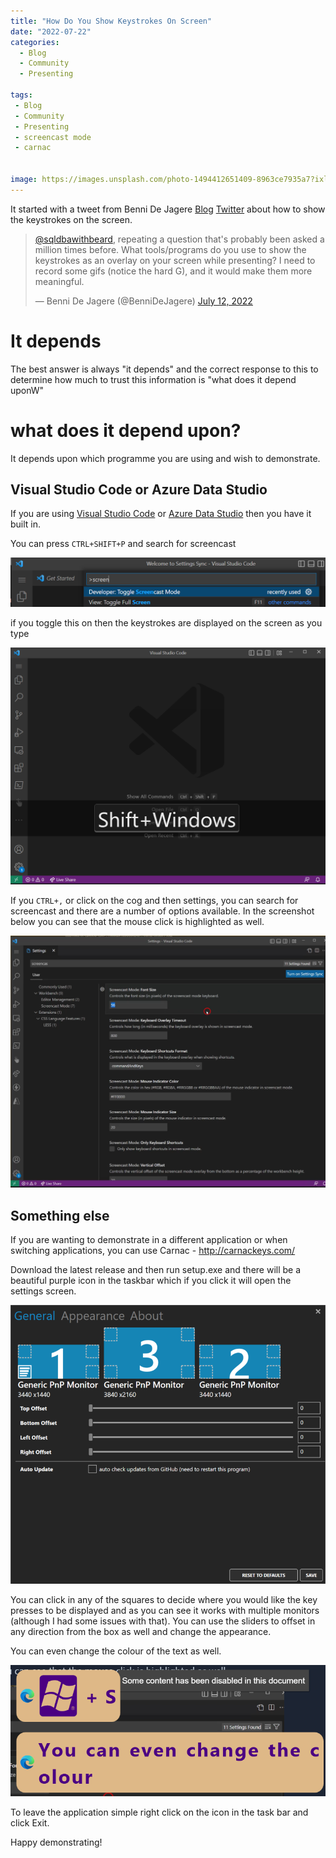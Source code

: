 ```yaml
---
title: "How Do You Show Keystrokes On Screen"
date: "2022-07-22" 
categories:
  - Blog
  - Community
  - Presenting

tags:
 - Blog
 - Community
 - Presenting
 - screencast mode
 - carnac


image: https://images.unsplash.com/photo-1494412651409-8963ce7935a7?ixlib=rb-1.2.1&ixid=MnwxMjA3fDB8MHxwaG90by1wYWdlfHx8fGVufDB8fHx8&auto=format&fit=crop&w=1470&q=80
---
```

It started with a tweet from Benni De Jagere [Blog](https://bennidejagere.com/) [Twitter](https://twitter.com/BenniDeJagere) about how to show the keystrokes on the screen.


<blockquote class="twitter-tweet"><p lang="en" dir="ltr"><a href="https://twitter.com/sqldbawithbeard?ref_src=twsrc%5Etfw">@sqldbawithbeard</a>, repeating a question that&#39;s probably been asked a million times before. What tools/programs do you use to show the keystrokes as an overlay on your screen while presenting? I need to record some gifs (notice the hard G), and it would make them more meaningful.</p>&mdash; Benni De Jagere (@BenniDeJagere) <a href="https://twitter.com/BenniDeJagere/status/1546779007542247424?ref_src=twsrc%5Etfw">July 12, 2022</a></blockquote> <script async src="https://platform.twitter.com/widgets.js" charset="utf-8"></script>

# It depends

The best answer is always "it depends" and the correct response to this to determine how much to trust this information is "what does it depend uponW"

# what does it depend upon?

It depends upon which programme you are using and wish to demonstrate. 

## Visual Studio Code or Azure Data Studio

If you are using [Visual Studio Code](https://code.visualstudio.com/?WT.mc_id=DP-MVP-5002693) or [Azure Data Studio](https://docs.microsoft.com/en-us/sql/azure-data-studio/what-is-azure-data-studio?WT.mc_id=DP-MVP-5002693) then you have it built in.  

You can press `CTRL+SHIFT+P` and search for screencast

[![screencast](/assets/uploads/2022/07/screencast.png)](/assets/uploads/2022/07/screencast.png)

if you toggle this on then the keystrokes are displayed on the screen as you type

[![displaying the keystrokes](/assets/uploads/2022/07/display.png)](/assets/uploads/2022/07/display.png)

If you `CTRL+,` or click on the cog and then settings, you can search for screencast and there are a number of options available. In the screenshot below you can see that the mouse click is highlighted as well.

[![screencast settings with mouse](/assets/uploads/2022/07/withmouse.png)](/assets/uploads/2022/07/withmouse.png)

## Something else

If you are wanting to demonstrate in a different application or when switching applications, you can use Carnac - http://carnackeys.com/

Download the latest release and then run setup.exe and there will be a beautiful purple icon in the taskbar which if you click it will open the settings screen.

[![carnac settings](/assets/uploads/2022/07/carnacsettings.png)](/assets/uploads/2022/07/carnacsettings.png)

You can click in any of the squares to decide where you would like the key presses to be displayed and as you can see it works with multiple monitors (although I had some issues with that). You can use the sliders to offset in any direction from the box as well and change the appearance.

You can even change the colour of the text as well.

[![change colour](/assets/uploads/2022/07/carnacdisplays.png)](/assets/uploads/2022/07/carnacdisplays.png)

To leave the application simple right click on the icon in the task bar and click Exit.

Happy demonstrating!
